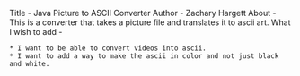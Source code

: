 Title - Java Picture to ASCII Converter
Author - Zachary Hargett
About - This is a converter that takes a picture file and translates it to ascii art.
What I wish to add - 

	* I want to be able to convert videos into ascii. 
	* I want to add a way to make the ascii in color and not just black and white.
